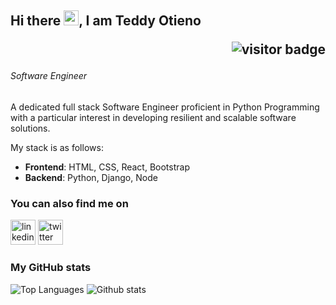 ## Hi there <img src="https://raw.githubusercontent.com/MartinHeinz/MartinHeinz/master/wave.gif" width="24px">, I am Teddy Otieno <p align="right"><img src="https://visitor-badge.laobi.icu/badge?page_id=Ted523" alt="visitor badge"/></p>

###### *Software Engineer*


A dedicated full stack Software Engineer proficient in Python Programming with a particular interest in developing resilient and scalable software solutions. 

My stack is as follows:
* **Frontend**: HTML, CSS, React, Bootstrap
* **Backend**: Python, Django, Node
<!--* **CI/CD**: GitHub Actions-->
<!--* **Cloud Computing**: Google Cloud Platform-->


### You can also find me on
[<img src='https://cdn.jsdelivr.net/npm/simple-icons@3.0.1/icons/linkedin.svg' alt='linkedin' height='40'>](http://linkedin.com/in/teddy-otieno-776926103)  [<img src='https://cdn.jsdelivr.net/npm/simple-icons@3.0.1/icons/twitter.svg' alt='twitter' height='40'>](https://twitter.com/@tedd523) 
<!--[<img src='https://cdn.jsdelivr.net/npm/simple-icons@3.0.1/cloud/mail.svg' alt='website' height='40'>](https://catalins.tech) -->


### My GitHub stats
![Top Languages](https://github-readme-stats.vercel.app/api/top-langs/?username=Ted523&count_private=true&hide=html)
![Github stats](https://github-readme-stats.vercel.app/api?username=Ted523&show_icons=true&count_private=true)
<!--
**Ted523/Ted523** is a ✨ _special_ ✨ repository because its `README.md` (this file) appears on your GitHub profile.

Here are some ideas to get you started:

- 🔭 I’m currently working on ...
- 🌱 I’m currently learning ...
- 👯 I’m looking to collaborate on ...
- 🤔 I’m looking for help with ...
- 💬 Ask me about ...
- 📫 How to reach me: ...
- 😄 Pronouns: ...
- ⚡ Fun fact: ...
-->

